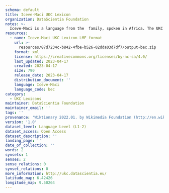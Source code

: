 ```yaml
---
schema: default
title: Iceve-Maci UKC Lexicon
organization: DataScientia Foundation
notes: >-
  Iceve-Maci is a language from the  family, spoken in Africa. The UKC Lexicon of Iceve-Maci is represented as a lexico-semantic network. It consists of words, word senses, synsets, as well as sense-level and synset-level relationships.
resources:
  - name: Iceve-Maci UKC Lexicon LMF format
    url: >-
      resources/87d7234c-b842-4fbe-b526-02dda03d7df7/output-bec.zip
    format: xml
    license: https://creativecommons.org/licenses/by-nc-sa/4.0/
    last_updated: 2023-04-17
    created: 2023-04-17
    size: 790
    release_date: 2023-04-17
    distribution_document: ''
    language: Iceve-Maci
    language_code: bec
category:
  - UKC Lexicons
maintainer: DataScientia Foundation
maintainer_email: ''
tags: ''
provenance: 'Wiktionary 2022.01. by Wikimedia Foundation (http://en.wiktionary.org); Princeton WordNet 2.1 by Princeton University (https://wordnet.princeton.edu)'
version: '1.0'
dataset_level: Language Level (L1-2)
dataset_access: Open Access
dataset_description: ''
landing_page: ''
date_of_collection: ''
words: 2
synsets: 1
senses: 2
sense_relations: 0
synset_relations: 0
more_information: http://ukc.datascientia.eu/
latitude_map: 6.42426
longitude_map: 9.50264
---
```


